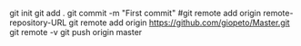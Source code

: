 git init
git add .
git commit -m "First commit"
#git remote add origin remote-repository-URL
git remote add origin https://github.com/giopeto/Master.git
git remote -v
git push origin master